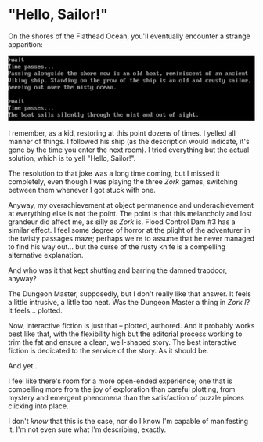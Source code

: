 # "Hello, Sailor!"

On the shores of the Flathead Ocean, you'll eventually encounter a strange apparition:

![Zork III](images/zork_iii.png)

I remember, as a kid, restoring at this point dozens of times.  I yelled all manner of things.  I followed his ship (as the description would indicate, it's gone by the time you enter the next room).  I tried everything but the actual solution, which is to yell "Hello, Sailor!".

The resolution to that joke was a long time coming, but I missed it completely, even though I was playing the three _Zork_ games, switching between them whenever I got stuck with one.

Anyway, my overachievement at object permanence and underachievement at everything else is not the point.  The point is that this melancholy and lost grandeur did affect me, as silly as _Zork_ is.  Flood Control Dam #3 has a similar effect.  I feel some degree of horror at the plight of the adventurer in the twisty passages maze; perhaps we're to assume that he never managed to find his way out... but the curse of the rusty knife is a compelling alternative explanation.

And who was it that kept shutting and barring the damned trapdoor, anyway?

The Dungeon Master, supposedly, but I don't really like that answer.  It feels a little intrusive, a little too neat.  Was the Dungeon Master a thing in _Zork I_?  It feels... plotted.

Now, interactive fiction is just that – plotted, authored.  And it probably works best like that, with the flexibility high but the editorial process working to trim the fat and ensure a clean, well-shaped story.  The best interactive fiction is dedicated to the service of the story.  As it should be.

And yet...

I feel like there's room for a more open-ended experience; one that is compelling more from the joy of exploration than careful plotting, from mystery and emergent phenomena than the satisfaction of puzzle pieces clicking into place.

I don't _know_ that this is the case, nor do I know I'm capable of manifesting it.  I'm not even sure what I'm describing, exactly.
